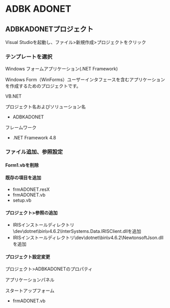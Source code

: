 # ADBK ADONET

## ADBKADONETプロジェクト

Visual Studioを起動し、ファイル>新規作成>プロジェクトをクリック

### テンプレートを選択

Windows フォームアプリケーション(.NET Framework)

Windows Form（WinForms）ユーザーインタフェースを含むアプリケーションを作成するためのプロジェクトです。

VB.NET

プロジェクト名およびソリューション名

- ADBKADONET

フレームワーク

- .NET Framework 4.8

### ファイル追加、参照設定

#### Form1.vbを削除

#### 既存の項目を追加

- frmADONET.resX
- frmADONET.vb
- setup.vb

#### プロジェクト>参照の追加

- IRISインストールディレクトリ\dev\dotnet\bin\v4.6.2\InterSystems.Data.IRISClient.dllを追加
- IRISインストールディレクトリ\dev\dotnet\bin\v4.6.2\NewtonsoftJson.dllを追加

#### プロジェクト設定変更

プロジェクト>ADBKADONETのプロパティ

アプリケーションパネル

スタートアップフォーム　

- frmADONET.vb
